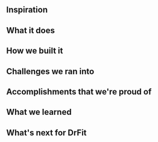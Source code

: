 ## Inspiration

## What it does

## How we built it

## Challenges we ran into

## Accomplishments that we're proud of

## What we learned

## What's next for DrFit
